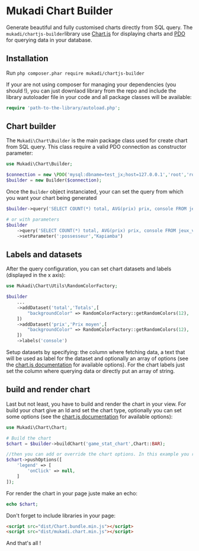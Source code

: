 Mukadi Chart Builder
====================

Generate beautiful and fully customised charts directly from SQL query. The `mukadi/chartjs-builder`library use [Chart.js](https://www.chartjs.org/) for displaying charts and [PDO](http://php.net/manual/fr/class.pdo.php) for querying data in your database.

## Installation

Run `php composer.phar require mukadi/chartjs-builder`

If your are not using composer for managing your dependencies (you should !), you can just downlaod library from the repo and include the library autoloader file in your code and all package classes will be available:

``` php
require 'path-to-the-library/autoload.php';
```
## Chart builder

The `Mukadi\Chart\Builder` is the main package class used for create chart from SQL query. This class require a valid PDO connection as constructor parameter:

``` php
use Mukadi\Chart\Builder;

$connection = new \PDO('mysql:dbname=test_jx;host=127.0.0.1','root','root');
$builder = new Builder($connection);
```
Once the `Builder` object instanciated, your can set the query from which you want your chart being generated

``` php
$builder->query('SELECT COUNT(*) total, AVG(prix) prix, console FROM jeux_video GROUP BY console')

# or with parameters
$builder
    ->query('SELECT COUNT(*) total, AVG(prix) prix, console FROM jeux_video WHERE possesseur = :possesseur GROUP BY console')
    ->setParameter(':possesseur',"Kapiamba")
```
## Labels and datasets

After the query configuration,  you can set chart datasets and labels (displayed in the x axis):

``` php
use Mukadi\Chart\Utils\RandomColorFactory;

$builder
    ...
    ->addDataset('total','Totals',[
        "backgroundColor" => RandomColorFactory::getRandomColors(12),
    ])
    ->addDataset('prix','Prix moyen',[
        "backgroundColor" => RandomColorFactory::getRandomColors(12),
    ])
    ->labels('console')

```

Setup datasets by specifying: the column where fetching data, a text that will be used as label for the dataset and optionally an array of options (see the [chart.js documentation](http://www.chartjs.org/docs/) for available options). For the chart labels just set the column where querying data or directly put an array of string.

## build and render chart

Last but not least, you have to build and render the chart in your view. For build your chart give an Id and set the chart type, optionally you can set some options (see the [chart.js documentation](http://www.chartjs.org/docs/)  for available options):

``` php
use Mukadi\Chart\Chart;

# Build the chart 
$chart = $builder->buildChart('game_stat_chart',Chart::BAR);

//then you can add or override the chart options. In this example you remove the onClick behavior of legend
$chart->pushOptions([
    'legend' => [
        'onClick' => null,
    ]
]);
```
For render the chart in your page juste make an echo:

``` php
echo $chart;

```

Don't forget to include libraries in your page:

``` html
<script src="dist/Chart.bundle.min.js"></script>
<script src="dist/mukadi.chart.min.js"></script>

```
And that's all !
